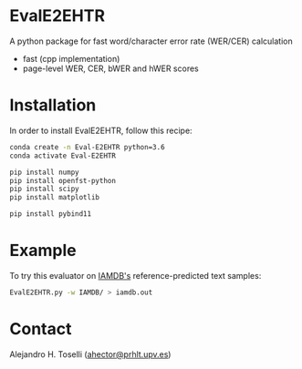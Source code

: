 EvalE2EHTR
====

A python package for fast word/character error rate (WER/CER) calculation
* fast (cpp implementation)
* page-level WER, CER, bWER and hWER scores


# Installation
In order to install EvalE2EHTR, follow this recipe:
```bash
conda create -n Eval-E2EHTR python=3.6
conda activate Eval-E2EHTR

pip install numpy
pip install openfst-python
pip install scipy
pip install matplotlib

pip install pybind11
```

# Example
To try this evaluator on [IAMDB's](https://fki.tic.heia-fr.ch/databases/iam-handwriting-database) reference-predicted text samples:
```bash
EvalE2EHTR.py -w IAMDB/ > iamdb.out
```

# Contact
Alejandro H. Toselli (ahector@prhlt.upv.es)
